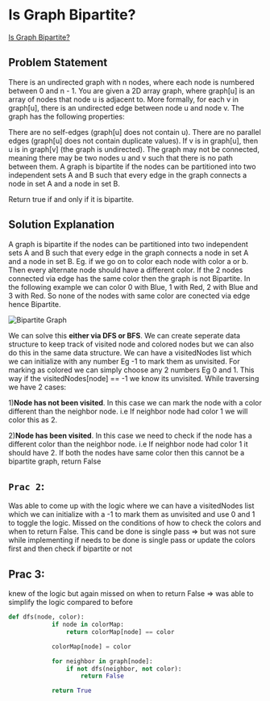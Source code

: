 # Is Graph Bipartite?

[Is Graph Bipartite?](https://leetcode.com/problems/is-graph-bipartite/description/)

## Problem Statement

There is an undirected graph with n nodes, where each node is numbered between 0 and n - 1. You are given a 2D array graph, where graph[u] is an array of nodes that node u is adjacent to. More formally, for each v in graph[u], there is an undirected edge between node u and node v. The graph has the following properties:

There are no self-edges (graph[u] does not contain u).
There are no parallel edges (graph[u] does not contain duplicate values).
If v is in graph[u], then u is in graph[v] (the graph is undirected).
The graph may not be connected, meaning there may be two nodes u and v such that there is no path between them.
A graph is bipartite if the nodes can be partitioned into two independent sets A and B such that every edge in the graph connects a node in set A and a node in set B.

Return true if and only if it is bipartite.

## Solution Explanation

A graph is bipartite if the nodes can be partitioned into two independent sets A and B such that every edge in the graph connects a node in set A and a node in set B. Eg. if we go on to color each node with color a or b. Then every alternate node should have a different color. If the 2 nodes connected via edge has the same color then the graph is not Bipartite.
In the following example we can color 0 with Blue, 1 with Red, 2 with Blue and 3 with Red. So none of the nodes with same color are conected via edge hence Bipartite.

![Bipartite Graph](https://assets.leetcode.com/uploads/2020/10/21/bi1.jpg)

We can solve this **either via DFS or BFS**. We can create seperate data structure to keep track of visited node and colored nodes but we can also do this in the same data structure.
We can have a visitedNodes list which we can initialize with any number Eg -1 to mark them as unvisited. For marking as colored we can simply choose any 2 numbers Eg 0 and 1. This way if the visitedNodes[node] == -1 we know its unvisited.
While traversing we have 2 cases:

1)**Node has not been visited**. In this case we can mark the node with a color different than the neighbor node. i.e If neighbor node had color 1 we will color this as 2.

2)**Node has been visited**. In this case we need to check if the node has a different color than the neighbor node. i.e If neighbor node had color 1 it should have 2. If both the nodes have same color then this cannot be a bipartite graph, return False

## `Prac 2`:

Was able to come up with the logic where we can have a visitedNodes list which we can initialize with a -1 to mark them as unvisited and use 0 and 1 to toggle the logic.
Missed on the conditions of how to check the colors and when to return False. This cand be done is single pass => but was not sure while implementing if needs to be done is single pass or update the colors first and then check if bipartite or not

## Prac 3:

knew of the logic but again missed on when to return False => was able to simplify the logic compared to before

```python
def dfs(node, color):
            if node in colorMap:
                return colorMap[node] == color

            colorMap[node] = color

            for neighbor in graph[node]:
                if not dfs(neighbor, not color):
                    return False

            return True

```
